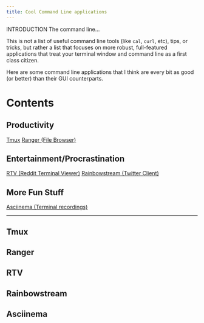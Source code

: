 ```yaml
---
title: Cool Command Line applications
---
```


INTRODUCTION
The command line...

This is not a list of useful command line tools (like `cal`, `curl`, etc), tips,
or tricks, but rather a list that focuses on more robust, full-featured applications
that treat your terminal window and command line as a first class citizen.

Here are some command line applications that I think are every bit as good (or
better) than their GUI counterparts.

# Contents

## Productivity
[Tmux](#Tmux)
[Ranger (File Browser)](#Ranger)

## Entertainment/Procrastination
[RTV (Reddit Terminal Viewer)](#RTV)
[Rainbowstream (Twitter Client)](#Rainbowstream)

## More Fun Stuff
[Asciinema (Terminal recordings)](#Asciinema)

---

## Tmux

## Ranger

## RTV

## Rainbowstream

## Asciinema




